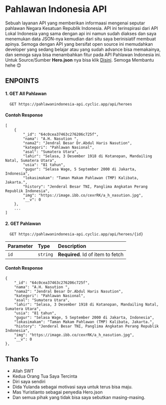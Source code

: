 
# Pahlawan Indonesia API

Sebuah layanan API yang memberikan informaasi mengenai seputar pahlawan Negara Kesatuan Republik Indonesia. API ini terinspirasi dari API Lokal Indonesia yang sama dengan api ini namun sudah diakses dan saya menemukan data JSON-nya kemudian dari situ saya berinisiatif membuat apinya. Semoga dengan API yang bersifat open source ini memudahkan developer yang sedang belajar atau yang sudah advance bisa memakainya, dan semoga saya bisa menambahkan fitur pada API Pahlawan Indonesia ini. Untuk Source/Sumber **Hero.json** nya bisa klik <a href="https://gist.github.com/yuristianto/d2b2f75292927f15b633d9f8a3bd4ec6" target="_blank">Disini</a>. Semoga Membantu hehe 😊



## ENPOINTS

#### 1. GET All Pahlawan

```
  GET https://pahlawanindonesia-api.cyclic.app/api/heroes
```
#### Contoh Response
```
[
    {
        "_id": "64c0cea37463c276206c725f",
        "nama": "A.H. Nasution ",
        "nama2": "Jendral Besar Dr.Abdul Haris Nasution",
        "kategori": "Pahlawan Nasional",
        "asal": "Sumatera Utara",
        "lahir": "Selasa, 3 Desember 1918 di Kotanopan, Mandailing Natal, Sumatera Utara",
        "usia": "81 tahun",
        "gugur": "Selasa Wage, 5 September 2000 di Jakarta, Indonesia",
        "lokasimakam": "Taman Makam Pahlawan (TMP) Kalibata, Jakarta.",
        "history": "Jenderal Besar TNI, Panglima Angkatan Perang Republik Indonesia",
        "img": "https://image.ibb.co/cexrRK/a_h_nasution.jpg",
        "__v": 0
    },
    ...
]
````
#### 2. GET Pahlawan

```
  GET https://pahlawanindonesia-api.cyclic.app/api/heroes/{id}
```

| Parameter | Type     | Description                       |
| :-------- | :------- | :-------------------------------- |
| `id`      | `string` | **Required**. Id of item to fetch |

#### Contoh Response
```
{
    "_id": "64c0cea37463c276206c725f",
    "nama": "A.H. Nasution ",
    "nama2": "Jendral Besar Dr.Abdul Haris Nasution",
    "kategori": "Pahlawan Nasional",
    "asal": "Sumatera Utara",
    "lahir": "Selasa, 3 Desember 1918 di Kotanopan, Mandailing Natal, Sumatera Utara",
    "usia": "81 tahun",
    "gugur": "Selasa Wage, 5 September 2000 di Jakarta, Indonesia",
    "lokasimakam": "Taman Makam Pahlawan (TMP) Kalibata, Jakarta.",
    "history": "Jenderal Besar TNI, Panglima Angkatan Perang Republik Indonesia",
    "img": "https://image.ibb.co/cexrRK/a_h_nasution.jpg",
    "__v": 0
},
````


## Thanks To
- Allah SWT
- Kedua Orang Tua Saya Tercinta
- Diri saya sendiri
- Dida Yulanda sebagai motivasi saya untuk terus bisa maju.
- Mas Yuristianto sebagai penyedia Hero.json
- Dan semua pihak yang tidak bisa saya sebutkan masing-masing.

